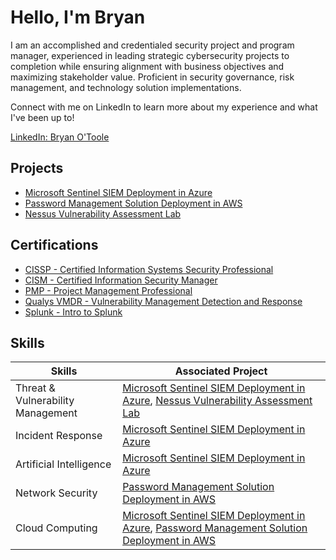 # Hello, I'm Bryan

I am an accomplished and credentialed security project and program manager, experienced in leading strategic cybersecurity projects to completion while ensuring alignment with business objectives and maximizing stakeholder value. Proficient in security governance, risk management, and technology solution implementations.

Connect with me on LinkedIn to learn more about my experience and what I've been up to!

[LinkedIn: Bryan O'Toole](https://linkedin.com/bryanotoole17)

## Projects
- [Microsoft Sentinel SIEM Deployment in Azure](https://github.com/bryanotoole/Microsoft-Sentinel-SIEM)
- [Password Management Solution Deployment in AWS](https://github.com/bryanotoole/Password-Management-Solution-Deployed-in-AWS)
- [Nessus Vulnerability Assessment Lab](https://github.com/bryanotoole/Nessus-Vulnerability-Assessment-Lab)

## Certifications
- [CISSP - Certified Information Systems Security Professional](https://www.credly.com/badges/267508aa-db31-4b6e-818d-86739bd004b9/public_url)
- [CISM - Certified Information Security Manager](https://www.credly.com/badges/f6059403-c37f-4e99-b145-8b2ee1025b88/public_url)
- [PMP - Project Management Professional](https://www.credly.com/badges/67e470e8-02dc-4f9a-83ae-eeaa0d3102b6/public_url)
- [Qualys VMDR - Vulnerability Management Detection and Response](https://github.com/bryanotoole/Certifications/blob/main/Qualys%20VDMR%20Cert%205.13.24.pdf)
- [Splunk - Intro to Splunk](https://github.com/bryanotoole/Certifications/blob/main/Intro%20to%20Splunk%20Certificate.pdf)

## Skills

| Skills                                        | Associated Project         |
|-----------------------------------------------|----------------------------|
| Threat & Vulnerability Management         | <a href="https://github.com/bryanotoole/Microsoft-Sentinel-SIEM">Microsoft Sentinel SIEM Deployment in Azure</a>, <a href="https://github.com/bryanotoole/Nessus-Vulnerability-Assessment-Lab">Nessus Vulnerability Assessment Lab</a>|
| Incident Response | <a href="https://github.com/bryanotoole/Microsoft-Sentinel-SIEM">Microsoft Sentinel SIEM Deployment in Azure</a> |
| Artificial Intelligence         | <a href="https://github.com/bryanotoole/Microsoft-Sentinel-SIEM">Microsoft Sentinel SIEM Deployment in Azure</a> |
| Network Security                  | <a href="https://github.com/bryanotoole/Password-Management-Solution-Deployed-in-AWS">Password Management Solution Deployment in AWS</a>|
| Cloud Computing      | <a href="https://github.com/bryanotoole/Microsoft-Sentinel-SIEM">Microsoft Sentinel SIEM Deployment in Azure</a>, <a href="https://github.com/bryanotoole/Password-Management-Solution-Deployed-in-AWS">Password Management Solution Deployment in AWS</a> |




